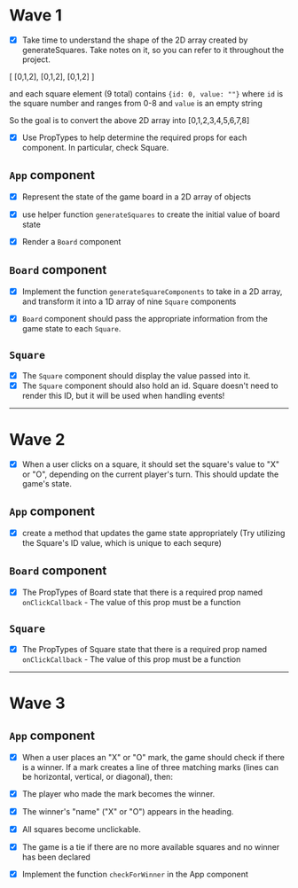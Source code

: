 # Wave 1

- [X]  Take time to understand the shape of the 2D array created by generateSquares. Take notes on it, so you can refer to it throughout the project.

[
[0,1,2], 
[0,1,2], 
[0,1,2]
]

and each square element (9 total) contains `{id: 0, value: ""}` where `id` is the square number and ranges from 0-8 and `value` is an empty string

So the goal is to convert the above 2D array into [0,1,2,3,4,5,6,7,8] 

  
- [X]  Use PropTypes to help determine the required props for each component. In particular, check Square.


## `App` component

- [X]  Represent the state of the game board in a 2D array of objects
- [X]  use helper function `generateSquares`  to create the initial value of board state
- [X]  Render a `Board` component


## `Board` component

- [X]  Implement the function `generateSquareComponents` to take in a 2D array, and transform it into a 1D array of nine `Square` components
- [X]  `Board` component should pass the appropriate information from the game state to each `Square`.


## `Square`

- [X]  The `Square` component should display the value passed into it.
- [X]  The `Square` component should also hold an id. Square doesn't need to render this ID, but it will be used when handling events!

---





# Wave 2

- [X] When a user clicks on a square, it should set the square's value to "X" or "O", depending on the current player's turn. This should update the game's state.


## `App` component

- [X] create a method that updates the game state appropriately (Try utilizing the Square's ID value, which is unique to each sequre)


## `Board` component

- [X] The PropTypes of Board state that there is a required prop named `onClickCallback` - The value of this prop must be a function


## `Square`

- [X] The PropTypes of Square state that there is a required prop named `onClickCallback` - The value of this prop must be a function

---





# Wave 3

## `App` component

- [X] When a user places an "X" or "O" mark, the game should check if there is a winner. If a mark creates a line of three matching marks (lines can be horizontal, vertical, or diagonal), then:
- [X] The player who made the mark becomes the winner.
- [X] The winner's "name" ("X" or "O") appears in the heading.
- [X] All squares become unclickable.
- [X] The game is a tie if there are no more available squares and no winner has been declared

- [X] Implement the function `checkForWinner` in the App component
